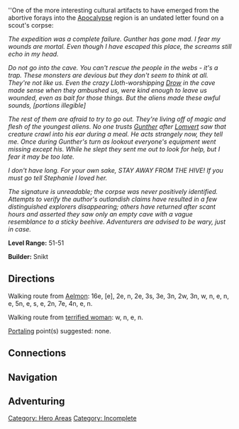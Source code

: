 ''One of the more interesting cultural artifacts to have emerged from
the abortive forays into the
[Apocalypse](:Category:_Apocalypse.md "wikilink") region is an undated
letter found on a scout's corpse:

*The expedition was a complete failure. Gunther has gone mad. I fear my
wounds are mortal. Even though I have escaped this place, the screams
still echo in my head.*

*Do not go into the cave. You can't rescue the people in the webs - it's
a trap. These monsters are devious but they don't seem to think at all.
They're not like us. Even the crazy Lloth-worshipping
[Drow](Drow.md "wikilink") in the cave made sense when they ambushed us,
were kind enough to leave us wounded, even as bait for those things. But
the aliens made these awful sounds, \[portions illegible\]*

*The rest of them are afraid to try to go out. They're living off of
magic and flesh of the youngest aliens. No one trusts
[Gunther](Gunther_The_Knight.md "wikilink") after
[Lomvert](Lomvert_The_Investigator.md "wikilink") saw that creature
crawl into his ear during a meal. He acts strangely now, they tell me.
Once during Gunther's turn as lookout everyone's equipment went missing
except his. While he slept they sent me out to look for help, but I fear
it may be too late.*

*I don't have long. For your own sake, STAY AWAY FROM THE HIVE! If you
must go tell Stephanie I loved her.*

*The signature is unreadable; the corpse was never positively
identified. Attempts to verify the author's outlandish claims have
resulted in a few distinguished explorers disappearing; others have
returned after scant hours and asserted they saw only an empty cave with
a vague resemblance to a sticky beehive. Adventurers are advised to be
wary, just in case.*

**Level Range:** 51-51

**Builder:** Snikt

## Directions

Walking route from [Aelmon](Aelmon.md "wikilink"): 16e, \[e\], 2e, n,
2e, 3s, 3e, 3n, 2w, 3n, w, n, e, n, e, 5n, e, s, e, 2n, 7e, 4n, e, n.

Walking route from [terrified woman](Terrified_Woman.md "wikilink"): w,
n, e, n.

[Portaling](Portal.md "wikilink") point(s) suggested: none.

## Connections

## Navigation

## Adventuring

[Category: Hero Areas](Category:_Hero_Areas "wikilink") [Category:
Incomplete](Category:_Incomplete "wikilink")
